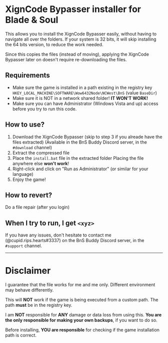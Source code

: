 # XignCode Bypasser installer for Blade &amp; Soul

This allows you to install the XignCode Bypasser easily, without having to navigate all over the folders.
If your system is 32 bits, it will skip installing the 64 bits version, to reduce the work needed.

Since this copies the files (instead of moving), applying the XignCode Bypasser later on doesn't require re-downloading the files.

## Requirements
- Make sure the game is installed in a path existing in the registry key `HKEY_LOCAL_MACHINE\SOFTWARE\Wow6432Node\NCWest\BnS` (value `BaseDir`)
- Make sure it is NOT in a network shared folder! **IT WON'T WORK!**
- Make sure you can have Administrator (Windows Vista and up) access before you try to run this code.

## How to use?

1. Download the XignCode Bypasser (skip to step 3 if you alreade have the files extracted)
    (Available in the BnS Buddy Discord server, in the `#download` channel)
2. Extract the compressed file
3. Place the `install.bat` file in the extracted folder
    Placing the file anywhere else **won't work**!
4. Right-click and click on "Run as Administrator" (or similar for your language)
5. Enjoy the game!

## How to revert?

Do a file repair (after you login)

## When I try to run, I get `<xyz>`

If you have any issues, don't hesitate to contact me (@cupid.rips.hearts#3337) on the BnS Buddy Discord server, in the `#support` channel.

<hr>

# Disclaimer

I guarantee that the file works for me and me only. Different environment may behave differently.

This will **NOT** work if the game is being executed from a custom path. The path **must** be in the registry key.

I am **NOT** responsible for **ANY** damage or data loss from using this. **You are the only responsible for making your own backups**, if you want to do so.

Before installing, **YOU are responsible** for checking if the game installation path is correct.

